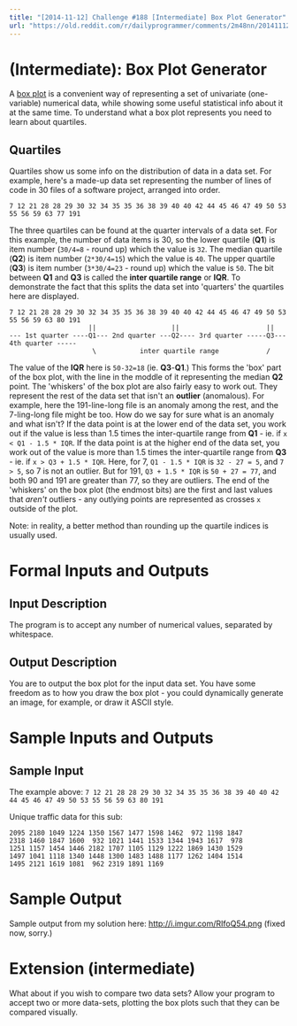 ```yaml
---
title: "[2014-11-12] Challenge #188 [Intermediate] Box Plot Generator"
url: "https://old.reddit.com/r/dailyprogrammer/comments/2m48nn/20141112_challenge_188_intermediate_box_plot/"
---
```


# [](#IntermediateIcon) **(Intermediate)**: Box Plot Generator

A [box plot](http://en.wikipedia.org/wiki/Box_plot) is a convenient way of representing a set of univariate (one-variable) numerical data, while showing some useful statistical info about it at the same time. To understand what a box plot represents you need to learn about quartiles.

## Quartiles

Quartiles show us some info on the distribution of data in a data set. For example, here's a made-up data set representing the number of lines of code in 30 files of a software project, arranged into order.

    7 12 21 28 28 29 30 32 34 35 35 36 38 39 40 40 42 44 45 46 47 49 50 53 55 56 59 63 77 191

The three quartiles can be found at the quarter intervals of a data set. For this example, the number of data items is 30, so the lower quartile (**Q1**) is item number (`30/4=8` - round up) which the value is `32`. The median quartile (**Q2**) is item number (`2*30/4=15`) which the value is `40`. The upper quartile (**Q3**) is item number (`3*30/4=23` - round up) which the value is `50`. The bit between **Q1** and **Q3** is called the **inter quartile range** or **IQR**. To demonstrate the fact that this splits the data set into 'quarters' the quartiles here are displayed.

    7 12 21 28 28 29 30 32 34 35 35 36 38 39 40 40 42 44 45 46 47 49 50 53 55 56 59 63 80 191
                        ||                   ||                      ||
    --- 1st quarter ----Q1--- 2nd quarter ---Q2---- 3rd quarter -----Q3--- 4th quarter -----
                         \           inter quartile range            /

The value of the **IQR** here is `50-32=18` (ie. **Q3**-**Q1**.) This forms the 'box' part of the box plot, with the line in the moddle of it representing the median **Q2** point. The 'whiskers' of the box plot are also fairly easy to work out. They represent the rest of the data set that isn't an **outlier** (anomalous). For example, here the 191-line-long file is an anomaly among the rest, and the 7-ling-long file might be too. How do we say for sure what is an anomaly and what isn't? If the data point is at the lower end of the data set, you work out if the value is less than 1.5 times the inter-quartile range from **Q1** - ie. if `x < Q1 - 1.5 * IQR`. If the data point is at the higher end of the data set, you work out of the value is more than 1.5 times the inter-quartile range from **Q3** - ie. if `x > Q3 + 1.5 * IQR`. Here, for 7, `Q1 - 1.5 * IQR` is `32 - 27 = 5`, and `7 > 5`, so 7 is not an outlier. But for 191, `Q3 + 1.5 * IQR` is `50 + 27 = 77`, and both 90 and 191 are greater than 77, so they are outliers. The end of the 'whiskers' on the box plot (the endmost bits) are the first and last values that *aren't* outliers - any outlying points are represented as crosses `x` outside of the plot.

Note: in reality, a better method than rounding up the quartile indices is usually used.

# Formal Inputs and Outputs

## Input Description

The program is to accept any number of numerical values, separated by whitespace.

## Output Description

You are to output the box plot for the input data set. You have some freedom as to how you draw the box plot - you could dynamically generate an image, for example, or draw it ASCII style.

# Sample Inputs and Outputs

## Sample Input

The example above: `7 12 21 28 28 29 30 32 34 35 35 36 38 39 40 40 42 44 45 46 47 49 50 53 55 56 59 63 80 191`

Unique traffic data for this sub:

    2095 2180 1049 1224 1350 1567 1477 1598 1462  972 1198 1847
    2318 1460 1847 1600  932 1021 1441 1533 1344 1943 1617  978
    1251 1157 1454 1446 2182 1707 1105 1129 1222 1869 1430 1529
    1497 1041 1118 1340 1448 1300 1483 1488 1177 1262 1404 1514
    1495 2121 1619 1081  962 2319 1891 1169

# Sample Output

Sample output from my solution here: http://i.imgur.com/RIfoQ54.png (fixed now, sorry.)

# Extension (intermediate)

What about if you wish to compare two data sets? Allow your program to accept two or more data-sets, plotting the box plots such that they can be compared visually.